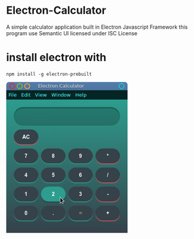 # Electron-Calculator
A simple calculator application built in Electron Javascript Framework
this program use Semantic UI licensed under ISC License

# install electron with

```
npm install -g electron-prebuilt
```
![Alt text](Screenshot.png)
